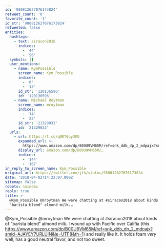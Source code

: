 ```yaml
---
id: '980812627076173824'
retweet_count: '0'
favorite_count: '1'
id_str: '980812627076173824'
retweeted: false
entities:
  hashtags:
    - text: siracon2018
      indices:
        - '44'
        - '56'
  symbols: []
  user_mentions:
    - name: KymPossible
      screen_name: Kym_Possible
      indices:
        - '0'
        - '13'
      id_str: '120136596'
      id: '120136596'
    - name: Michael Roytman
      screen_name: mroytman
      indices:
        - '14'
        - '23'
      id_str: '21329033'
      id: '21329033'
  urls:
    - url: https://t.co/qQKT6py3OQ
      expanded_url: >-
        https://www.amazon.com/dp/B00U9VM65M/ref=snk_ddb_dp_2_mdpajx?smid=AJAYEY7URLUIN&ie=UTF8&th=1
      display_url: amazon.com/dp/B00U9VM65M/…
      indices:
        - '144'
        - '167'
in_reply_to_screen_name: Kym_Possible
original_url: https://twitter.com/jth/status/980812627076173824
date: '2018-04-02T14:22:07.000Z'
sitemap: false
robots: noindex
reply: true
title: >-
  @Kym_Possible @mroytman We were chatting at #siracon2018 about kinds of
  "barista blend" almond milk.…
---
```


@Kym_Possible @mroytman We were chatting at #siracon2018 about kinds of "barista blend" almond milk. I wound up with Pacific over Califia (this https://www.amazon.com/dp/B00U9VM65M/ref=snk_ddb_dp_2_mdpajx?smid=AJAYEY7URLUIN&ie=UTF8&th=1) and really like it. It holds foam *very* well, has a good neutral flavor, and not too sweet.